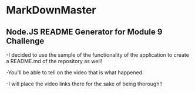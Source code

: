 # MarkDownMaster
## Node.JS README Generator for Module 9 Challenge

-I decided to use the sample of the functionality of the application to create a README.md of the repository as well!

-You'll be able to tell on the video that is what happened.

-I will place the video links there for the sake of being thorough!!

